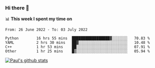 ### Hi there 👋

📊 **This week I spent my time on**
<!--START_SECTION:waka-->

```text
From: 26 June 2022 - To: 03 July 2022

Python        16 hrs 55 mins  █████████████████▓░░░░░░░   70.83 %
YAML          2 hrs 30 mins   ██▓░░░░░░░░░░░░░░░░░░░░░░   10.48 %
C++           1 hr 53 mins    ██░░░░░░░░░░░░░░░░░░░░░░░   07.91 %
Other         1 hr 25 mins    █▒░░░░░░░░░░░░░░░░░░░░░░░   05.94 %
```

<!--END_SECTION:waka-->


[![Paul's github stats](https://github-readme-stats.vercel.app/api?username=mickeyouyou&theme=dracula&show_icons=true)](https://github.com/anuraghazra/github-readme-stats)
